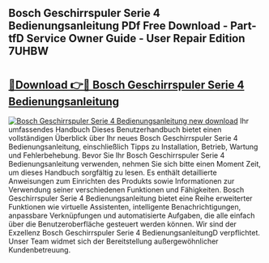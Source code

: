 ## Bosch Geschirrspuler Serie 4 Bedienungsanleitung PDf Free Download - Part-tfD Service Owner Guide - User Repair Edition 7UHBW

# <h2><a href="http://df2r9s.blite.top/?on=Bosch+Geschirrspuler+Serie+4+Bedienungsanleitung">🔗Download 👉🔴 Bosch Geschirrspuler Serie 4 Bedienungsanleitung</a></h2>

[![Bosch Geschirrspuler Serie 4 Bedienungsanleitung new download](https://i.imgur.com/lujVjoI.png)](http://df2r9s.blite.top/?on=Bosch+Geschirrspuler+Serie+4+Bedienungsanleitung)
Ihr umfassendes Handbuch Dieses Benutzerhandbuch bietet einen vollständigen Überblick über Ihr neues Bosch Geschirrspuler Serie 4 Bedienungsanleitung, einschließlich Tipps zu Installation, Betrieb, Wartung und Fehlerbehebung. Bevor Sie Ihr Bosch Geschirrspuler Serie 4 Bedienungsanleitung verwenden, nehmen Sie sich bitte einen Moment Zeit, um dieses Handbuch sorgfältig zu lesen. Es enthält detaillierte Anweisungen zum Einrichten des Produkts sowie Informationen zur Verwendung seiner verschiedenen Funktionen und Fähigkeiten. Bosch Geschirrspuler Serie 4 Bedienungsanleitung bietet eine Reihe erweiterter Funktionen wie virtuelle Assistenten, intelligente Benachrichtigungen, anpassbare Verknüpfungen und automatisierte Aufgaben, die alle einfach über die Benutzeroberfläche gesteuert werden können. Wir sind der Exzellenz Bosch Geschirrspuler Serie 4 BedienungsanleitungD verpflichtet. Unser Team widmet sich der Bereitstellung außergewöhnlicher Kundenbetreuung.
